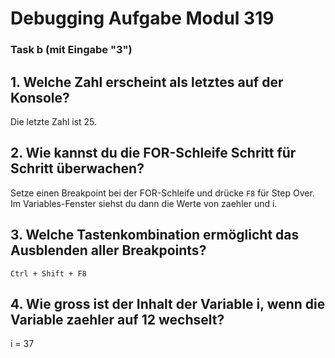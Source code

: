 # Debugging Aufgabe Modul 319
### Task b (mit Eingabe "3")

## 1. Welche Zahl erscheint als letztes auf der Konsole?
Die letzte Zahl ist 25.

## 2. Wie kannst du die FOR-Schleife Schritt für Schritt überwachen?
Setze einen Breakpoint bei der FOR-Schleife und drücke `F8` für Step Over. Im Variables-Fenster siehst du dann die Werte von zaehler und i.

## 3. Welche Tastenkombination ermöglicht das Ausblenden aller Breakpoints?
`Ctrl + Shift + F8`

## 4. Wie gross ist der Inhalt der Variable i, wenn die Variable zaehler auf 12 wechselt?
i = 37
